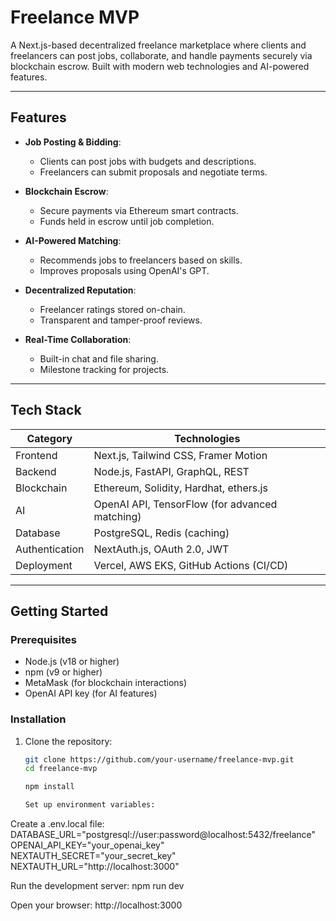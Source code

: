 # Freelance MVP 

A Next.js-based decentralized freelance marketplace where clients and freelancers can post jobs, collaborate, and handle payments securely via blockchain escrow. Built with modern web technologies and AI-powered features.



---

## Features 

- **Job Posting & Bidding**:
  - Clients can post jobs with budgets and descriptions.
  - Freelancers can submit proposals and negotiate terms.

- **Blockchain Escrow**:
  - Secure payments via Ethereum smart contracts.
  - Funds held in escrow until job completion.

- **AI-Powered Matching**:
  - Recommends jobs to freelancers based on skills.
  - Improves proposals using OpenAI's GPT.

- **Decentralized Reputation**:
  - Freelancer ratings stored on-chain.
  - Transparent and tamper-proof reviews.

- **Real-Time Collaboration**:
  - Built-in chat and file sharing.
  - Milestone tracking for projects.

---

## Tech Stack 

| Category       | Technologies                                                                 |
|----------------|-----------------------------------------------------------------------------|
| Frontend       | Next.js, Tailwind CSS, Framer Motion                                        |
| Backend        | Node.js, FastAPI, GraphQL, REST                                            |
| Blockchain     | Ethereum, Solidity, Hardhat, ethers.js                                     |
| AI             | OpenAI API, TensorFlow (for advanced matching)                             |
| Database       | PostgreSQL, Redis (caching)                                                |
| Authentication | NextAuth.js, OAuth 2.0, JWT                                               |
| Deployment     | Vercel, AWS EKS, GitHub Actions (CI/CD)                                   |

---

## Getting Started 

### Prerequisites
- Node.js (v18 or higher)
- npm (v9 or higher)
- MetaMask (for blockchain interactions)
- OpenAI API key (for AI features)

### Installation
1. Clone the repository:
   ```bash
   git clone https://github.com/your-username/freelance-mvp.git
   cd freelance-mvp

   npm install

   Set up environment variables:
Create a .env.local file:
DATABASE_URL="postgresql://user:password@localhost:5432/freelance"
OPENAI_API_KEY="your_openai_key"
NEXTAUTH_SECRET="your_secret_key"
NEXTAUTH_URL="http://localhost:3000"

Run the development server:
npm run dev

Open your browser:
http://localhost:3000
